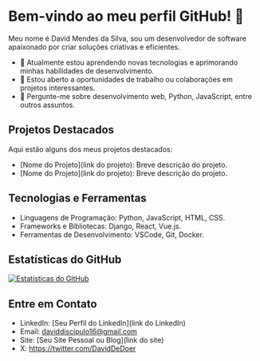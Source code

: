 # Bem-vindo ao meu perfil GitHub! 👋

Meu nome é David Mendes da Silva, sou um desenvolvedor de software apaixonado por criar soluções criativas e eficientes.

- 🌱 Atualmente estou aprendendo novas tecnologias e aprimorando minhas habilidades de desenvolvimento.
- 💼 Estou aberto a oportunidades de trabalho ou colaborações em projetos interessantes.
- 💬 Pergunte-me sobre desenvolvimento web, Python, JavaScript, entre outros assuntos.

## Projetos Destacados

Aqui estão alguns dos meus projetos destacados:

- [Nome do Projeto](link do projeto): Breve descrição do projeto.
- [Nome do Projeto](link do projeto): Breve descrição do projeto.

## Tecnologias e Ferramentas

- Linguagens de Programação: Python, JavaScript, HTML, CSS.
- Frameworks e Bibliotecas: Django, React, Vue.js.
- Ferramentas de Desenvolvimento: VSCode, Git, Docker.

## Estatísticas do GitHub

[![Estatísticas do GitHub](https://github-readme-stats.vercel.app/api?username=seu-usuario&show_icons=true&theme=radical)](https://github.com/anuraghazra/github-readme-stats)

## Entre em Contato

- LinkedIn: [Seu Perfil do LinkedIn](link do LinkedIn)
- Email: daviddiscipulo16@gmail.com
- Site: [Seu Site Pessoal ou Blog](link do site)
- X: https://twitter.com/DavidDeDoer

